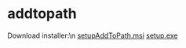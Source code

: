 # addtopath
Download installer:\n
[setupAddToPath.msi](https://github.com/KHOIR359/windowsaddtopath/raw/master/setupAddToPath.msi)
[setup.exe](https://github.com/KHOIR359/windowsaddtopath/raw/master/setup.exe)
